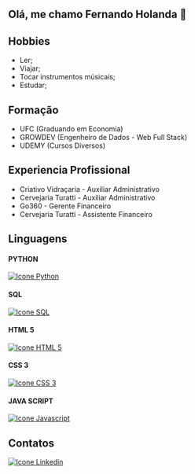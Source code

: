 ## Olá, me chamo Fernando Holanda 👋

## Hobbies
- Ler;
- Viajar;
- Tocar instrumentos músicais;
- Estudar;

## Formação
- UFC (Graduando em Economia)
- GROWDEV (Engenheiro de Dados - Web Full Stack)
- UDEMY (Cursos Diversos)
## Experiencia Profissional
- Criativo Vidraçaria - Auxiliar Administrativo
- Cervejaria Turatti - Auxiliar Administrativo
- Go360 - Gerente Financeiro
- Cervejaria Turatti - Assistente Financeiro

## Linguagens
#### PYTHON
[![Icone Python](https://img.icons8.com/?size=50&id=13441&format=png&color=000000)](https://www.python.org/) 
#### SQL
[![Icone SQL](https://img.icons8.com/?size=100&id=QSjnrUKYMnxO&format=png&color=000000)](https://www.microsoft.com/pt-br/sql-server)
#### HTML 5
[![Icone HTML 5](https://img.icons8.com/?size=100&id=20909&format=png&color=000000)](https://developer.mozilla.org/pt-BR/docs/Web/HTML)
#### CSS 3
[![Icone CSS 3](https://img.icons8.com/?size=50&id=8Bl4Njo6LTZo&format=png&color=000000)](https://developer.mozilla.org/pt-BR/docs/Web/CSS)
#### JAVA SCRIPT
[![Icone Javascript](https://img.icons8.com/?size=50&id=108784&format=png&color=000000)](https://www.javascript.com/)

## Contatos
[![Icone Linkedin](https://img.icons8.com/?size=50&id=xuvGCOXi8Wyg&format=png&color=000000)](https://www.linkedin.com/in/fernando-holanda-42b488343/)
